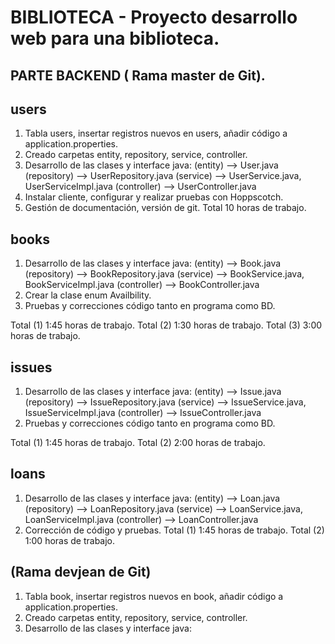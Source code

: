 # BIBLIOTECA  - Proyecto desarrollo web para una biblioteca.

PARTE BACKEND ( Rama master de Git).
------------------------------------
users
-----
1. Tabla users, insertar registros nuevos en users, añadir código a application.properties.
2. Creado carpetas entity, repository, service, controller.
3. Desarrollo de las clases y interface java:
    (entity)     --> User.java
    (repository) --> UserRepository.java
    (service)    --> UserService.java, UserServiceImpl.java
    (controller) --> UserController.java
4. Instalar cliente, configurar y realizar pruebas con Hoppscotch.
5. Gestión de documentación, versión de git.
Total 10 horas de trabajo.


books
-----
1. Desarrollo de las clases y interface java:
       (entity)     --> Book.java
       (repository) --> BookRepository.java
       (service)    --> BookService.java, BookServiceImpl.java
       (controller) --> BookController.java
2. Crear la clase enum Availbility.
3. Pruebas y correcciones código tanto en programa como BD.

Total (1) 1:45 horas de trabajo.
Total (2) 1:30 horas de trabajo.
Total (3) 3:00 horas de trabajo.


issues
------
1. Desarrollo de las clases y interface java:
       (entity)     --> Issue.java
       (repository) --> IssueRepository.java
       (service)    --> IssueService.java, IssueServiceImpl.java
       (controller) --> IssueController.java
2. Pruebas y correcciones código tanto en programa como BD.

Total (1) 1:45 horas de trabajo.
Total (2) 2:00 horas de trabajo.


loans
-----
1. Desarrollo de las clases y interface java:
       (entity)     --> Loan.java
       (repository) --> LoanRepository.java
       (service)    --> LoanService.java, LoanServiceImpl.java
       (controller) --> LoanController.java
2. Corrección de código y pruebas.
Total (1) 1:45 horas de trabajo.
Total (2) 1:00 horas de trabajo.



(Rama devjean de Git)
---------------------
1. Tabla book, insertar registros nuevos en book, añadir código a application.properties.
2. Creado carpetas entity, repository, service, controller.
3. Desarrollo de las clases y interface java: